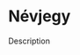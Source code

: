 <!-- ======================================================================
--- Search engine
title:        business-objects
description:  Error handling in business objects.
keywords:     business-objects, JavaScript, node.js
--- Menu system
order:        100
text:         Névjegy
======================================================================= -->

# Névjegy

Description
